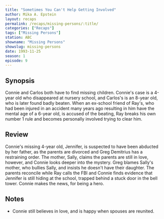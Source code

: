 ```yaml
---
title: "Sometimes You Can't Help Getting Involved"
author: Mika A. Epstein
layout: recaps
permalink: /recaps/missing-persons/:title/
categories: ["Recaps"]
tags: ["Missing Persons"]
station: ABC
showname: "Missing Persons"
showslug: missing-persons
date: 1993-11-25
season: 1
episode: 9
---
```


## Synopsis

Connie and Carlos both have to find missing children. Connie's case is a 4-year old who disappeared at nursery school, and Carlos's is an 8-year old, who is later found badly beaten. When an ex-school friend of Ray's, who had been injured in an accident many years ago resulting in him have the mental age of a 6-year old, is accused of the beating, Ray breaks his own number 1 rule and becomes personally involved trying to clear him.

## Review

Connie's missing 4-year old, Jennifer, is suspected to have been abducted by her father, as the parents are divorced and Greg Demitrius has a restraining order. The mother, Sally, claims the parents are still in love, however, and Connie looks deeper into the mystery. Greg blames Sally's mother, who bullies Sally, and insists he doesn't have their daughter. The parents reconcile while Ray calls the FBI and Connie finds evidence that Jennifer is still hiding at the school, trapped behind a stuck door in the bell tower. Connie makes the news, for being a hero.

## Notes

* Connie still believes in love, and is happy when spouses are reunited.
